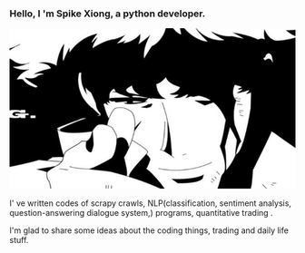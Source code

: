 ### Hello, I  'm  Spike Xiong,  a python developer.



![](https://github.com/CaptXiong/images/blob/master/img/spike.jpg)

I' ve written codes of  scrapy crawls, NLP(classification, sentiment  analysis, question-answering dialogue system,)  programs, quantitative trading .

I'm glad to share some ideas about the coding things, trading and daily life stuff.

